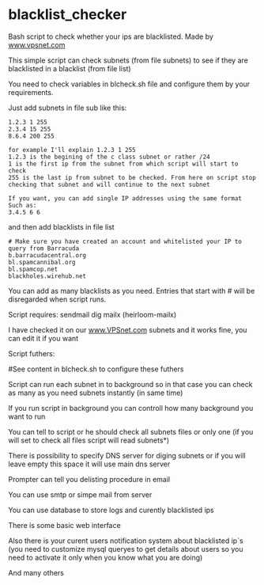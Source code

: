 blacklist_checker
=================

Bash script to check whether your ips are blacklisted.
Made by www.vpsnet.com

This simple script can check subnets (from file subnets) to see if they are blacklisted in a blacklist (from file list)

You need to check variables in blcheck.sh file and configure them by your requirements.

Just add subnets in file sub like this:

	1.2.3 1 255
	2.3.4 15 255
	8.6.4 200 255

	for example I'll explain 1.2.3 1 255
	1.2.3 is the begining of the c class subnet or rather /24
	1 is the first ip from the subnet from which script will start to check
	255 is the last ip from subnet to be checked. From here on script stop checking that subnet and will continue to the next subnet
	
	If you want, you can add single IP addresses using the same format
	Such as:
	3.4.5 6 6
  
and then add blacklists in file list

	# Make sure you have created an account and whitelisted your IP to query from Barracuda
	b.barracudacentral.org
	bl.spamcannibal.org
	bl.spamcop.net
	blackholes.wirehub.net
	
You can add as many blacklists as you need.
Entries that start with # will be disregarded when script runs.

Script requires:
	sendmail
	dig
	mailx (heirloom-mailx)

I have checked it on our www.VPSnet.com subnets and it works fine, you can edit it if you want

Script futhers:

#See content in blcheck.sh to configure these futhers

Script can run each subnet in to background so in that case you can check as many as you need subnets instantly (in same time)

If you run script in background you can controll how many background you want to run

You can tell to script or he should check all subnets files or only one (if you will set to check all files script will read subnets*)

There is possibility to specify DNS server for diging subnets or if you will leave empty this space it will use main dns server

Prompter can tell you delisting procedure in email

You can use smtp or simpe mail from server

You can use database to store logs and curently blacklisted ips

There is some basic web interface

Also there is your curent users notification system about blacklisted ip`s (you need to customize mysql queryes to get details about users so you need to activate it only when you know what you are doing)

And many others

